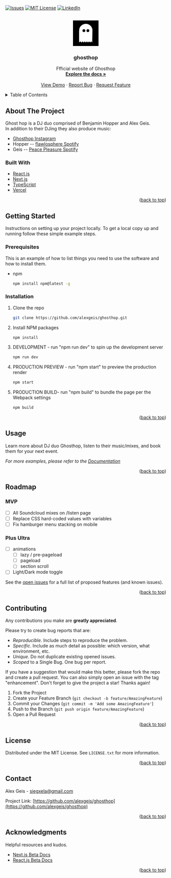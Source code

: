 <!-- Search and replace keywords: `deployed_link`, `product-screenshot` -->

<div id="top"></div>

<!-- PROJECT SHIELDS -->
<!--
*** using markdown "reference style" links for readability.
*** Reference links are enclosed in brackets [ ] instead of parentheses ( ).
*** See the bottom of this document for the declaration of the reference variables
*** https://www.markdownguide.org/basic-syntax/#reference-style-links
-->

<!-- [![Contributors][contributors-shield]][contributors-url]
[![Forks][forks-shield]][forks-url]
[![Stargazers][stars-shield]][stars-url] -->

[![Issues][issues-shield]][issues-url]
[![MIT License][license-shield]][license-url]
[![LinkedIn][linkedin-shield]][linkedin-url]

<!-- PROJECT LOGO -->
<br />
<div align="center">
  <a href="https://ghosthop.vercel.app/">
    <img src="./src/assets/logos/ghost-alone.jpeg" alt="ghosthop Logo" width="80" height="80">
  </a>

<h3 align="center">ghosthop</h3>

  <p align="center">
    Ffficial website of Ghosthop
    <br />
    <a href="https://github.com/alexgeis/ghosthop"><strong>Explore the docs »</strong></a>
    <br />
    <br />
    <a class="deployed_link" href="https://ghosthop.vercel.app/">View Demo</a>
    ·
    <a href="https://github.com/alexgeis/ghosthop/issues">Report Bug</a>
    ·
    <a href="https://github.com/alexgeis/ghosthop/issues">Request Feature</a>
  </p>
</div>

<!-- TABLE OF CONTENTS -->
<details>
  <summary>Table of Contents</summary>
  <ol>
    <li>
      <a href="#about-the-project">About The Project</a>
      <ul>
        <li><a href="#built-with">Built With</a></li>
      </ul>
    </li>
    <li>
      <a href="#getting-started">Getting Started</a>
      <ul>
        <li><a href="#prerequisites">Prerequisites</a></li>
        <li><a href="#installation">Installation</a></li>
      </ul>
    </li>
    <li><a href="#usage">Usage</a></li>
    <li><a href="#roadmap">Roadmap</a></li>
    <li><a href="#contributing">Contributing</a></li>
    <li><a href="#license">License</a></li>
    <li><a href="#contact">Contact</a></li>
    <li><a href="#acknowledgments">Acknowledgments</a></li>
  </ol>
</details>

<!-- ABOUT THE PROJECT -->

## About The Project

<!-- [![Product Name Screen Shot][product-screenshot]](https://example.com) -->
<!-- <a class="deployed_link" href="https://ghosthop.vercel.app/">
<p align="center">
<img id="product-screenshot" src="./src/assets/logos/ghost-alone.jpeg" alt="Product Name Screen Shot"
style="display: block;
    margin-left: auto;
    margin-right: auto;
    width: 60%;"/></p></a> -->

<p>Ghost hop is a DJ duo comprised of Benjamin Hopper and Alex Geis. <br> In addition to their DJing they also produce music:<p/>
<ul>
    <li><a href="https://www.instagram.com/ghosthopofficial/">Ghosthop Instagram</a></li>
    <li>Hopper -- <a href="https://open.spotify.com/artist/0ETPddH5Oeip5NqDkdRf97?si=D9MFTiCDT4K9lINUVtQ3gQ">flawlosphere Spotify</a></li>
    <li>Geis -- <a href="https://open.spotify.com/artist/41yri20ft220T9dx4A6mWa?si=XqPARj4JQ6W_yT4eKTHz8Q">Peace Pleasure Spotify</a></li>
  </ul>

<!-- <p align="right">(<a href="#top">back to top</a>)</p> -->

### Built With

<!-- - [Webpack](https://webpack.js.org/) -->

- [React.js](https://reactjs.org/)
- [Next.js](https://nextjs.org/)
- [TypeScript](https://www.typescriptlang.org/)
- [Vercel](https://vercel.com/)
  <!-- - [Bootstrap](https://getbootstrap.com) -->
  <!-- - [Node.js](https://nodejs.dev/) -->
  <!-- - [Express](https://expressjs.com/) -->
  <!-- - [MongoDB](https://www.mongodb.com/) -->
  <!-- - [MySQL](https://www.mysql.com/) -->
  <!-- - [JQuery](https://jquery.com) -->

<p align="right">(<a href="#top">back to top</a>)</p>

<!-- GETTING STARTED -->

## Getting Started

Instructions on setting up your project locally.
To get a local copy up and running follow these simple example steps.

### Prerequisites

This is an example of how to list things you need to use the software and how to install them.

- npm
  ```sh
  npm install npm@latest -g
  ```

<!-- PREREQ EXAMPLE
Packages used in this project: -->
<!-- - npm
- css-loader
- html-loader
- html-webpack-plugin
- style-loader
- webpack
- webpack-cli
- webpack-dev-server
  ```sh
  npm install npm@latest css-loader html-loader html-webpack-plugin style-loader webpack webpack-cli webpack-dev-server -g
  ``` -->

### Installation

1. Clone the repo
   ```sh
   git clone https://github.com/alexgeis/ghosthop.git
   ```
2. Install NPM packages
   ```sh
   npm install
   ```
3. DEVELOPMENT - run "npm run dev" to spin up the development server
   ```sh
   npm run dev
   ```
4. PRODUCTION PREVIEW - run "npm start" to preview the production render
   ```sh
   npm start
   ```
5. PRODUCTION BUILD- run "npm build" to bundle the page per the Webpack settings
   ```sh
   npm build
   ```

<!-- API EXAMPLE
1. Get a free API Key at [https://example.com](https://example.com)
2. Clone the repo
   ```sh
   git clone https://github.com/alexgeis/ghosthop.git
   ```
3. Install NPM packages
   ```sh
   npm install
   ```
4. Enter your API in `config.js`
   ```js
   const API_KEY = "ENTER YOUR API";
   ``` -->

<p align="right">(<a href="#top">back to top</a>)</p>

<!-- USAGE EXAMPLES -->

## Usage

Learn more about DJ duo Ghosthop, listen to their music/mixes, and book them for your next event.

_For more examples, please refer to the [Documentation](https://example.com)_

<p align="right">(<a href="#top">back to top</a>)</p>

<!-- ROADMAP -->

## Roadmap

### MVP

- [ ] All Soundcloud mixes on /listen page
- [ ] Replace CSS hard-coded values with variables
- [ ] Fix hamburger menu stacking on mobile

### Plus Ultra

- [ ] animations
  - [ ] lazy / pre-pageload
  - [ ] pageload
  - [ ] section scroll
- [ ] Light/Dark mode toggle

See the [open issues](https://github.com/alexgeis/ghosthop/issues) for a full list of proposed features (and known issues).

<p align="right">(<a href="#top">back to top</a>)</p>

<!-- CONTRIBUTING -->

## Contributing

Any contributions you make are **greatly appreciated**.

Please try to create bug reports that are:

- _Reproducible_. Include steps to reproduce the problem.
- _Specific_. Include as much detail as possible: which version, what environment, etc.
- _Unique_. Do not duplicate existing opened issues.
- _Scoped_ to a Single Bug. One bug per report.

If you have a suggestion that would make this better, please fork the repo and create a pull request. You can also simply open an issue with the tag "enhancement".
Don't forget to give the project a star! Thanks again!

1. Fork the Project
2. Create your Feature Branch (`git checkout -b feature/AmazingFeature`)
3. Commit your Changes (`git commit -m 'Add some AmazingFeature'`)
4. Push to the Branch (`git push origin feature/AmazingFeature`)
5. Open a Pull Request

<p align="right">(<a href="#top">back to top</a>)</p>

<!-- LICENSE -->

## License

Distributed under the MIT License. See `LICENSE.txt` for more information.

<p align="right">(<a href="#top">back to top</a>)</p>

<!-- CONTACT -->

## Contact

Alex Geis - siegxela@gmail.com

Project Link: [https://github.com/alexgeis/ghosthop](https://github.com/alexgeis/ghosthop)

<p align="right">(<a href="#top">back to top</a>)</p>

<!-- ACKNOWLEDGMENTS -->

## Acknowledgments

Helpful resources and kudos.

- [Next.js Beta Docs](https://beta.nextjs.org/docs)
- [React.js Beta Docs](https://beta.reactjs.org/)
<!-- - [Choose an Open Source License](https://choosealicense.com)
- [Img Shields](https://shields.io)
- [GitHub Pages](https://pages.github.com)
- [Font Awesome](https://fontawesome.com)
- [React Icons](https://react-icons.github.io/react-icons/search)
- [Markdown Studio](https://readme.so/editor)
- []()
- []()
- []() -->

<p align="right">(<a href="#top">back to top</a>)</p>

<!-- MARKDOWN LINKS & IMAGES -->
<!-- https://www.markdownguide.org/basic-syntax/#reference-style-links -->

<!-- [contributors-shield]: https://img.shields.io/github/contributors/alexgeis/ghosthop.svg?style=for-the-badge
[contributors-url]: https://github.com/alexgeis/ghosthop/graphs/contributors
[forks-shield]: https://img.shields.io/github/forks/alexgeis/ghosthop.svg?style=for-the-badge
[forks-url]: https://github.com/alexgeis/ghosthop/network/members
[stars-shield]: https://img.shields.io/github/stars/alexgeis/ghosthop.svg?style=for-the-badge
[stars-url]: https://github.com/alexgeis/ghosthop/stargazers -->

[issues-shield]: https://img.shields.io/github/issues/alexgeis/ghosthop.svg?style=for-the-badge
[issues-url]: https://github.com/alexgeis/ghosthop/issues
[license-shield]: https://img.shields.io/github/license/alexgeis/ghosthop.svg?style=for-the-badge
[license-url]: https://github.com/alexgeis/ghosthop/blob/master/LICENSE.txt
[linkedin-shield]: https://img.shields.io/badge/-LinkedIn-black.svg?style=for-the-badge&logo=linkedin&colorB=555
[linkedin-url]: https://linkedin.com/in/alexngeis
[product-screenshot]: images/screenshot.png
